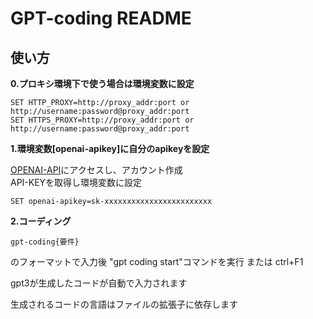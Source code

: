 # GPT-coding README

## 使い方

**0.プロキシ環境下で使う場合は環境変数に設定**  
  
``` 
SET HTTP_PROXY=http://proxy_addr:port or http://username:password@proxy_addr:port
SET HTTPS_PROXY=http://proxy_addr:port or http://username:password@proxy_addr:port
```  

**1.環境変数[openai-apikey]に自分のapikeyを設定**  
  
[OPENAI-API](https://openai.com/blog/openai-api)にアクセスし、アカウント作成  
API-KEYを取得し環境変数に設定
```
SET openai-apikey=sk-xxxxxxxxxxxxxxxxxxxxxxxx
```

**2.コーディング**  
   
```
gpt-coding{要件}
```
 のフォーマットで入力後 "gpt coding start"コマンドを実行 または ctrl+F1

gpt3が生成したコードが自動で入力されます

生成されるコードの言語はファイルの拡張子に依存します